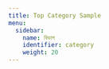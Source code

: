 ```yaml
---
title: Top Category Sample
menu:
  sidebar:
    name: বিভাগ
    identifier: category
    weight: 20
---
```

